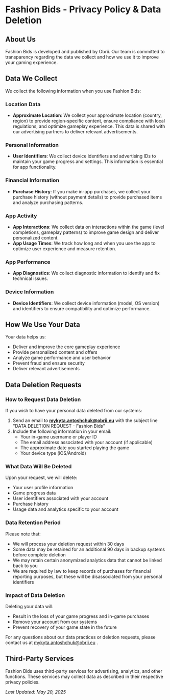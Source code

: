 # Fashion Bids - Privacy Policy & Data Deletion

## About Us
Fashion Bids is developed and published by Obrii. Our team is committed to transparency regarding the data we collect and how we use it to improve your gaming experience.

## Data We Collect
We collect the following information when you use Fashion Bids:

### Location Data
* **Approximate Location**: We collect your approximate location (country, region) to provide region-specific content, ensure compliance with local regulations, and optimize gameplay experience. This data is shared with our advertising partners to deliver relevant advertisements.

### Personal Information
* **User Identifiers**: We collect device identifiers and advertising IDs to maintain your game progress and settings. This information is essential for app functionality.

### Financial Information
* **Purchase History**: If you make in-app purchases, we collect your purchase history (without payment details) to provide purchased items and analyze purchasing patterns.

### App Activity
* **App Interactions**: We collect data on interactions within the game (level completions, gameplay patterns) to improve game design and deliver personalized content.
* **App Usage Times**: We track how long and when you use the app to optimize user experience and measure retention.

### App Performance
* **App Diagnostics**: We collect diagnostic information to identify and fix technical issues.

### Device Information
* **Device Identifiers**: We collect device information (model, OS version) and identifiers to ensure compatibility and optimize performance.

## How We Use Your Data
Your data helps us:
* Deliver and improve the core gameplay experience
* Provide personalized content and offers
* Analyze game performance and user behavior
* Prevent fraud and ensure security
* Deliver relevant advertisements

## Data Deletion Requests

### How to Request Data Deletion
If you wish to have your personal data deleted from our systems:
1. Send an email to **mykyta.antoshchuk@obrii.eu** with the subject line "DATA DELETION REQUEST - Fashion Bids"
2. Include the following information in your email:
   * Your in-game username or player ID
   * The email address associated with your account (if applicable)
   * The approximate date you started playing the game
   * Your device type (iOS/Android)

### What Data Will Be Deleted
Upon your request, we will delete:
* Your user profile information
* Game progress data
* User identifiers associated with your account
* Purchase history
* Usage data and analytics specific to your account

### Data Retention Period
Please note that:
* We will process your deletion request within 30 days
* Some data may be retained for an additional 90 days in backup systems before complete deletion
* We may retain certain anonymized analytics data that cannot be linked back to you
* We are required by law to keep records of purchases for financial reporting purposes, but these will be disassociated from your personal identifiers

### Impact of Data Deletion
Deleting your data will:
* Result in the loss of your game progress and in-game purchases
* Remove your account from our systems
* Prevent recovery of your game state in the future

For any questions about our data practices or deletion requests, please contact us at mykyta.antoshchuk@obrii.eu .

## Third-Party Services
Fashion Bids uses third-party services for advertising, analytics, and other functions. These services may collect data as described in their respective privacy policies.

*Last Updated: May 20, 2025*
